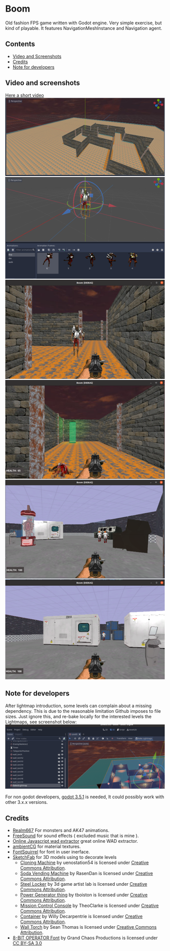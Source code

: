 # Boom
Old fashion FPS game written with Godot engine.
Very simple exercise, but kind of playable. It features NavigationMeshInstance and Navigation agent.

## Contents
* [Video and Screenshots](https://github.com/FelicePollano/Boom#video-and-screenshots)
* [Credits](https://github.com/FelicePollano/Boom#credits)
* [Note for developers](https://github.com/FelicePollano/Boom#note-for-developers)

## Video and screenshots
[Here a short video](https://www.facebook.com/1412192133/videos/926298468278232/)
![screen1](https://github.com/FelicePollano/Boom/blob/main/screenshots/Screenshot%20from%202022-12-30%2017-27-11.png)
![screen2](https://github.com/FelicePollano/Boom/blob/main/screenshots/Screenshot%20from%202022-12-30%2017-28-40.png)
![screen3](https://github.com/FelicePollano/Boom/blob/main/screenshots/Screenshot%20from%202022-12-30%2017-29-20.png)
![screen4](https://github.com/FelicePollano/Boom/blob/main/screenshots/Screenshot%20from%202023-01-02%2010-24-45.png)
![screen6](https://github.com/FelicePollano/Boom/blob/main/screenshots/Screenshot%20from%202023-01-06%2018-20-18.png)
![screen7](https://github.com/FelicePollano/Boom/blob/main/screenshots/Screenshot%20from%202023-01-06%2018-23-16.png)

## Note for developers
After lightmap introduction, some levels can complain about a missing dependency. This is due to the reasonable limitation Github imposes to file sizes. Just ignore this, and re-bake locally for the interested levels the Lightmaps, see screenshot below:
![how-to-bake](https://github.com/FelicePollano/Boom/blob/main/screenshots/Screenshot%20from%202023-01-15%2011-10-53.png?raw=true)

For non godot developers, [godot 3.5.1](https://downloads.tuxfamily.org/godotengine/3.5.1/Godot_v3.5.1-stable_win64.exe.zip) is needed, It could possibly work with other 3.x.x versions.



## Credits
- [Realm667](https://www.realm667.com/en/) For monsters and AK47 animations.
- [FreeSound](https://freesound.org/people/The%20Baron/sounds/98399/) for sound effects ( excluded music that is mine ).
- [Online Javascript wad extractor](https://jmickle66666666.github.io/wad-js/) great online WAD extractor.
- [ambientCG](https://ambientcg.com/) for material textures.
- [FontSquirrel](https://www.fontsquirrel.com/) for font in user inerface.
- [SketchFab](https://sketchfab.com/) for 3D models using to decorate levels
  - [Cloning Machine](https://skfb.ly/opAIz) by uenostation54 is licensed under [Creative Commons Attribution](http://creativecommons.org/licenses/by/4.0/).
  - [Soda Vending Machine](https://skfb.ly/6RunD) by RasenDan is licensed under [Creative Commons Attribution](http://creativecommons.org/licenses/by/4.0/).
  - [Steel Locker](https://skfb.ly/o79tW) by 3d game artist lab is licensed under [Creative Commons Attribution](http://creativecommons.org/licenses/by/4.0/).
  - [Power Generator thing](https://skfb.ly/6WJM9) by tboiston is licensed under [Creative Commons Attribution](http://creativecommons.org/licenses/by/4.0/).
  - [Mission Control Console](https://skfb.ly/oynoJ) by TheoClarke is licensed under [Creative Commons Attribution](http://creativecommons.org/licenses/by/4.0/).
  - [Container](https://skfb.ly/FZOL) by Willy Decarpentrie is licensed under [Creative Commons Attribution](http://creativecommons.org/licenses/by/4.0/).
  - [Wall Torch](https://skfb.ly/onW7Z) by Sean Thomas is licensed under [Creative Commons Attribution](http://creativecommons.org/licenses/by/4.0/).
- [8-BIT OPERATOR Font](https://blogfonts.com/8-bit-operator.font) by Grand Chaos Productions is licensed under [CC BY-SA 3.0](https://creativecommons.org/licenses/by-sa/3.0/) 


